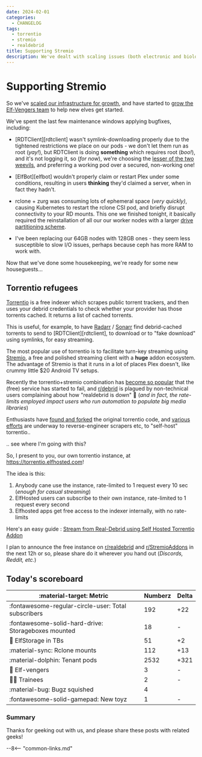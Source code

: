 ```yaml
---
date: 2024-02-01
categories:
  - CHANGELOG
tags:
  - torrentio
  - stremio
  - realdebrid
title: Supporting Stremio
description: We've dealt with scaling issues (both electronic and biological) and are now ready for a stremio influx! (I think...)
---
```

# Supporting Stremio

So we've [scaled our infrastructure for growth](/blog/2024/01/28/scaling-the-gigabytes/), and have started to [grow the Elf-Vengers team](/blog/2024/01/29/scaling-the-humans/) to help new elves get started.

We've spent the last few maintenance windows applying bugfixes, including:

* [RDTClient][rdtclient] wasn't symlink-downloading properly due to the tightened restrictions we place on our pods - we don't let them run as root (*yay!*), but RDTClient is doing **something** which requires root (*boo!*), and it's not logging it, so (*for now*), we're choosing the [lesser of the two weevils](https://www.youtube.com/watch?v=Y-aPp7Kiiyg), and preferring a working pod over a secured, non-working one!

* [ElfBot][elfbot] wouldn't properly claim or restart Plex under some conditions, resulting in users **thinking** they'd claimed a server, when in fact they hadn't.

* rclone + zurg was consuming lots of ephemeral space (*very quickly)*, causing Kubernetes to restart the rclone CSI pod, and briefly disrupt connectivity to your RD mounts. This one we finished tonight, it basically required the reinstallation of all our our worker nodes with a larger [drive partitioning scheme](https://github.com/funkypenguin/elf-infra/blob/ci/roles/hetzner-reinstall/tasks/templates/installimage-elf.conf.j2#L17-L18). 

* I've been replacing our 64GB nodes with 128GB ones - they seem less susceptible to slow I/O issues, perhaps because ceph has more RAM to work with.

Now that we've done some housekeeping, we're ready for some new houseguests...

<!-- more -->
## Torrentio refugees

[Torrentio](torrentio.strem.fun) is a free indexer which scrapes public torrent trackers, and then uses your debrid credentials to check whether your provider has those torrents cached. It returns a list of cached torrents.

This is useful, for example, to have [Radarr](radarr) / [Sonarr](sonarr) find debrid-cached torrents to send to [RDTClient][rdtclient], to download or to "fake download" using symlinks, for easy streaming.

The most popular use of torrentio is to facilitate turn-key streaming using [Stremio](https://stremio.com), a free and polished streaming client with a **huge** addon ecosystem. The advantage of Stremio is that it runs in a lot of places Plex doesn't, like crummy little $20 Android TV setups.

Recently the torrentio+stremio combination has [become so popular](
https://www.reddit.com/r/StremioAddons/comments/1abli5e/stremio_and_torrentio_are_a_fascinating_lesson_in/) that the (free) service has started to fail, and [r/debrid](https://reddit.com/r/realdebrid) is plagued by non-technical users complaining about how "realdebrid is down" :facepalm: (*and in fact, the rate-limits employed impact users who run automation to populate big media libraries*)

Enthusiasts have [found and forked](https://www.reddit.com/r/StremioAddons/comments/198pibw/forked_torrentio_for_self_hosting/) the original torrentio code, and [various efforts](https://github.com/ben-2357/Torrentio-sh-Setup-Guide) are underway to reverse-engineer scrapers etc, to "self-host" torrentio..

.. see where I'm going with this?

So, I present to you, our own torrentio instance, at https://torrentio.elfhosted.com!

The idea is this:

1. Anybody cane use the instance, rate-limited to 1 request every 10 sec (*enough for casual streaming*)
2. ElfHosted users can subscribe to their own instance, rate-limited to 1 request every second
3. Elfhosted apps get free access to the indexer internally, with no rate-limits

Here's an easy guide : [Stream from Real-Debrid using Self Hosted Torrentio Addon](/guides/media/stream-from-real-debrid-with-self-hosted-torrentio)

I plan to announce the free instance on [r/realdebrid](https://reddit.com/r/realdebrid) and [r/StremioAddons](https://www.reddit.com/r/StremioAddons) in the next 12h or so, please share do it wherever you hand out (*Discords, Reddit, etc.*)

## Today's scoreboard

:material-target: Metric | Numberz | Delta
---------|----------|----------
:fontawesome-regular-circle-user: Total subscribers | 192 | +22
:fontawesome-solid-hard-drive: Storageboxes mounted | 18 | -
:floppy_disk: ElfStorage in TBs | 51 | +2
:material-sync: Rclone mounts | 112 | +13
:material-dolphin: Tenant pods | 2532 | +321
:superhero: Elf-vengers | 3 | -
:student: Trainees | 2 | -
:material-bug: Bugz squished | 4 |
:fontawesome-solid-gamepad: New toyz | 1 | -

### Summary

Thanks for geeking out with us, and please share these posts with related geeks!

--8<-- "common-links.md"
